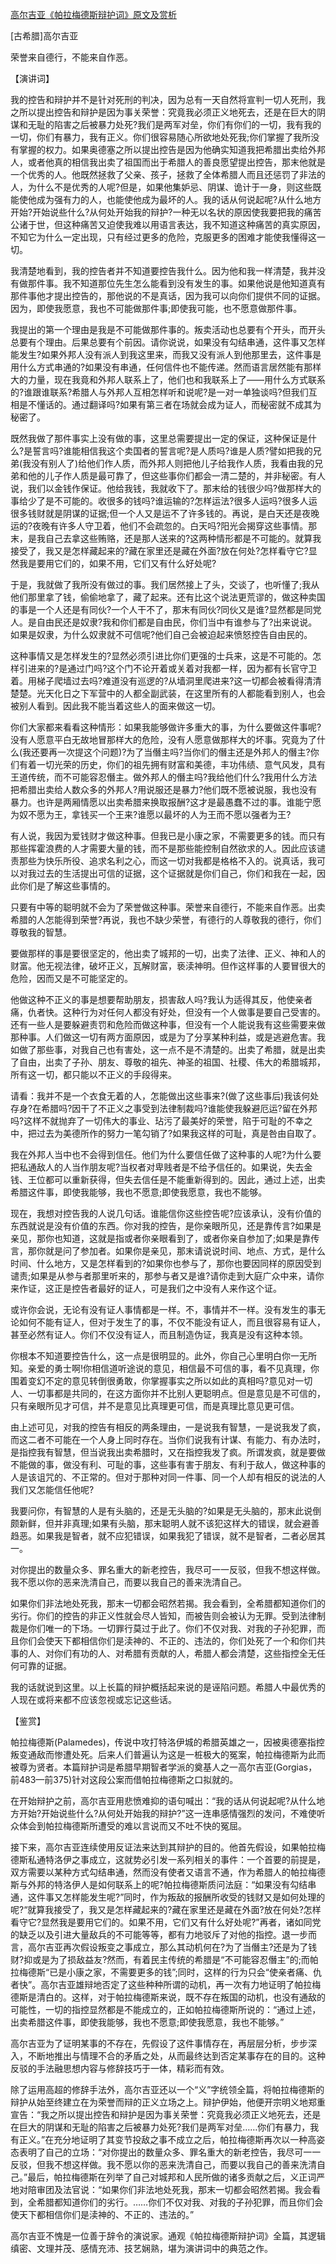 [高尔吉亚《帕拉梅德斯辩护词》原文及赏析](https://www.vrrw.net/wx/14564.html)

[古希腊]高尔吉亚

荣誉来自德行，不能来自作恶。

【演讲词】

我的控告和辩护并不是针对死刑的判决，因为总有一天自然将宣判一切人死刑，我之所以提出控告和辩护是因为事关荣誉：究竟我必须正义地死去，还是在巨大的阴谋和无耻的陷害之后被暴力处死?我们是两军对垒，你们有你们的一切，我有我的一切，你们有暴力，我有正义。你们很容易随心所欲地处死我;你们掌握了我所没有掌握的权力。如果奥德塞之所以提出控告是因为他确实知道我把希腊出卖给外邦人，或者他真的相信我出卖了祖国而出于希腊人的善良愿望提出控告，那末他就是一个优秀的人。他既然拯救了父亲、孩子，拯救了全体希腊人而且还惩罚了非法的人，为什么不是优秀的人呢?但是，如果他集妒忌、阴谋、诡计于一身，则这些既能使他成为强有力的人，也能使他成为最坏的人。我的话从何说起呢?从什么地方开始?开始说些什么?从何处开始我的辩护?一种无以名状的原因使我要把我的痛苦公诸于世，但这种痛苦又迫使我难以用语言表达，我不知道这种痛苦的真实原因，不知它为什么一定出现，只有经过更多的危险，克服更多的困难才能使我懂得这一切。

我清楚地看到，我的控告者并不知道要控告我什么。因为他和我一样清楚，我并没有做那件事。我不知道那位先生怎么能看到没有发生的事。如果他说是他知道真有那件事他才提出控告的，那他说的不是真话，因为我可以向你们提供不同的证据。因为，即使我愿意，我也不可能做那件事;即使我可能，也不愿意做那件事。

我提出的第一个理由是我是不可能做那件事的。叛卖活动也总要有个开头，而开头总要有个理由。后果总要有个前因。请你说说，如果没有勾结串通，这件事又怎样能发生?如果外邦人没有派人到我这里来，而我又没有派人到他那里去，这件事是用什么方式串通的?如果没有串通，任何信件也不能传递。然而语言居然能有那样大的力量，现在我竟和外邦人联系上了，他们也和我联系上了——用什么方式联系的?谁跟谁联系?希腊人与外邦人互相怎样听和说呢?是一对一单独谈吗?但我们互相是不懂话的。通过翻译吗?如果有第三者在场就会成为证人，而秘密就不成其为秘密了。

既然我做了那件事实上没有做的事，这里总需要提出一定的保证，这种保证是什么?是誓言吗?谁能相信我这个卖国者的誓言呢?是人质吗?谁是人质?譬如把我的兄弟(我没有别人了)给他们作人质，而外邦人则把他儿子给我作人质，我看由我的兄弟和他的儿子作人质是最可靠了，但这些事你们都会一清二楚的，并非秘密。有人说，我们以金钱作保证。他给我钱，我就收下了。那末给的钱很少吗?做那样大的事给少了是不可能的。收很多的钱吗?谁运输的?怎样运法?很多人运吗?很多人运很多钱财就是阴谋的证据;但一个人又是运不了许多钱的。再说，是白天还是夜晚运的?夜晚有许多人守卫着，他们不会疏忽的。白天吗?阳光会揭穿这些事情。那末，是我自己去拿这些贿赂，还是那人送来的?这两种情形都是不可能的。就算我接受了，我又是怎样藏起来的?藏在家里还是藏在外面?放在何处?怎样看守它?显然我是要用它们的，如果不用，它们又有什么好处呢?



于是，我就做了我所没有做过的事。我们居然接上了头，交谈了，也听懂了;我从他们那里拿了钱，偷偷地拿了，藏了起来。还有比这个说法更荒谬的，做这种卖国的事是一个人还是有同伙?一个人干不了，那末有同伙?同伙又是谁?显然都是同党人。是自由民还是奴隶?我和你们都是自由民，你们当中有谁参与了?出来说说。如果是奴隶，为什么奴隶就不可信呢?他们自己会被迫起来愤怒控告自由民的。

这种事情又是怎样发生的?显然必须引进比你们更强的士兵来，这是不可能的。怎样引进来的?是通过门吗?这个门不论开着或关着对我都一样，因为都有长官守卫着。用梯子爬墙过去吗?难道没有巡逻的?从墙洞里爬进来?这一切都会被看得清清楚楚。光天化日之下军营中的人都全副武装，在这里所有的人都能看到别人，也会被别人看到。因此我不能当着这些人的面来做这一切。

你们大家都来看看这种情形：如果我能够做许多重大的事，为什么要做这件事呢?没有人愿意平白无故地冒那样大的危险，没有人愿意做那样大的坏事。究竟为了什么(我还要再一次提这个问题)?为了当僭主吗?当你们的僭主还是外邦人的僭主?你们有着一切光荣的历史，你们的祖先拥有财富和美德，丰功伟绩、意气风发，具有王道传统，而不可能容忍僭主。做外邦人的僭主吗?我给他们什么?我用什么方法把希腊出卖给人数众多的外邦人?用说服还是暴力?他们既不愿被说服，我也没有暴力。也许是两厢情愿以出卖希腊来换取报酬?这才是最愚蠢不过的事。谁能宁愿为奴不愿为王，拿钱买一个王来?谁愿以最坏的人为王而不愿以强者为王?

有人说，我因为爱钱财才做这种事。但我已是小康之家，不需要更多的钱。而只有那些挥霍浪费的人才需要大量的钱，而不是那些能控制自然欲求的人。因此应该谴责那些为快乐所役、追求名利之心，而这一切对我都是格格不入的。说真话，我可以对我过去的生活提出可信的证据，这个证据就是你们自己，你们和我在一起，因此你们是了解这些事情的。

只要有中等的聪明就不会为了荣誉做这种事。荣誉来自德行，不能来自作恶。出卖希腊的人怎能得到荣誉?再说，我也不缺少荣誉，有德行的人尊敬我的德行，你们尊敬我的智慧。

要做那样的事是要很坚定的，他出卖了城邦的一切，出卖了法律、正义、神和人的财富。他无视法律，破坏正义，瓦解财富，亵渎神明。但作这样事的人要冒很大的危险，因而又是不可能坚定的。

他做这种不正义的事是想要帮助朋友，损害敌人吗?我认为适得其反，他使亲者痛，仇者快。这种行为对任何人都没有好处，但没有一个人做事是要自己受害的。还有一些人是要躲避责罚和危险而做这种事，但没有一个人能说我有这些需要来做那种事。人们做这一切有两方面原因，或是为了分享某种利益，或是逃避危害。我如做了那些事，对我自己也有害处，这一点不是不清楚的。出卖了希腊，就是出卖了自由，出卖了子孙、朋友、尊敬的祖先、神圣的祖国、社稷、伟大的希腊城邦，所有这一切，都只能以不正义的手段得来。

请看：我并不是一个衣食无着的人，怎能做出这些事来?(做了这些事后)我该何处存身?在希腊吗?因干了不正义之事受到法律制裁吗?谁能使我躲避厄运?留在外邦吗?这样不就抛弃了一切伟大的事业、玷污了最美好的荣誉，陷于可耻的不幸之中，把过去为美德所作的努力一笔勾销了?如果我这样的可耻，真是咎由自取了。

我在外邦人当中也不会得到信任。他们为什么要信任做了这种事的人呢?为什么要把私通敌人的人当作朋友呢?当权者对卑贱者是不给予信任的。如果说，失去金钱、王位都可以重新获得，但失去信任是不能重新得到的。因此，通过上述，出卖希腊这件事，即使我能够，我也不愿意;即使我愿意，我也不能够。

现在，我想对控告我的人说几句话。谁能信你这些控告呢?应该承认，没有价值的东西就说是没有价值的东西。你对我的控告，是你亲眼所见，还是靠传言?如果是亲见，那你也知道，这就是指或者你亲眼看到了，或者你亲自参加了;如果是靠传言，那你就是问了参加者。如果你是亲见，那末请说说时间、地点、方式，是什么时间、什么地方，又是怎样看到的?如果你也参与了，那你也要因同样的原因受到谴责;如果是从参与者那里听来的，那参与者又是谁?请你走到大庭广众中来，请你来作证，这正是控告者最好的证人，可是我们之中没有人来作这个证。

或许你会说，无论有没有证人事情都是一样。不，事情并不一样。没有发生的事无论如何不能有证人，但对于发生了的事，不仅不能没有证人，而且很容易有证人，甚至必然有证人。你们不仅没有证人，而且制造伪证，我真是没有这种本领。

你根本不知道要控告什么，这一点是很明显的。此外，你自己心里明白你一无所知。亲爱的勇士啊!你相信道听途说的意见，相信最不可信的事，看不见真理，你围着变幻不定的意见转倒很勇敢，你掌握事实之所以如此的真相吗?意见对一切人、一切事都是共同的，在这方面你并不比别人更聪明点。但是意见是不可信的，只有亲眼所见才可信，并不是意见比真理更可信，而是真理比意见更可信。

由上述可见，对我的控告有相反的两条理由，一是说我有智慧，一是说我发了疯，而这二者不可能在一个人身上同时存在。当你们说我有计谋、有能力、有办法时，是指控我有智慧，但当说我出卖希腊时，又在指控我发了疯。所谓发疯，就是要做不能做的事，做没有利、可耻的事，这些事有害于朋友、有利于敌人，做这种事的人是该诅咒的、不正常的。但对于那种对同一件事、同一个人却有相反的说法的人我们又怎能信任他呢?

我要问你，有智慧的人是有头脑的，还是无头脑的?如果是无头脑的，那末此说倒颇新鲜，但并非真理;如果有头脑，那末聪明人就不该犯这样大的错误，就会避善趋恶。如果我是智者，就不应犯错误，如果我犯了错误，就不是智者，二者必居其一。

对你提出的数量众多、罪名重大的新老控告，我尽可一一反驳，但我不想这样做。我不愿以你的恶来洗清自己，而要以我自己的善来洗清自己。

如果你们非法地处死我，那末一切都会昭然若揭。我会看到，全希腊都知道你们的劣行。你们的控告的非正义性就会尽人皆知，而被告则会被认为无罪。受到法律制裁是你们唯一的下场。一切罪行莫过于此了。你们不仅对我、对我的子孙犯罪，而且你们会使天下都相信你们是渎神的、不正的、违法的，你们处死了一个和你们共事的人、对你们有功的人、对希腊有贡献的人，希腊人都会清楚，这些指控全无任何可靠的证据。

我的话就说到这里。以上长篇的辩护概括起来说的是诬陷问题。希腊人中最优秀的人现在或将来都不应该忽视或忘记这些话。

【鉴赏】

帕拉梅德斯(Palamedes)，传说中攻打特洛伊城的希腊英雄之一，因被奥德塞指控叛变通敌而惨遭处死。后来人们普遍认为这是一桩极大的冤案，帕拉梅德斯为此而被尊为贤者。本篇辩护词是希腊早期智者学派的奠基人之一高尔吉亚(Gorgias，前483—前375)针对这段公案而借帕拉梅德斯之口拟就的。

在开始辩护之前，高尔吉亚用悲愤难抑的语句喊出：“我的话从何说起呢?从什么地方开始?开始说些什么?从何处开始我的辩护?”这一连串感情强烈的发问，不难使听众体会到帕拉梅德斯所遭受的难以言说而又不吐不快的冤屈。

接下来，高尔吉亚连续使用反证法来达到其辩护的目的。他首先假设，如果帕拉梅德斯私通特洛伊之事成立，这就势必引发一系列相关的事件：一个首要的前提是，双方需要以某种方式勾结串通，然而没有使者又语言不通，作为希腊人的帕拉梅德斯与外邦的特洛伊人是如何联系上的呢?帕拉梅德斯质问法庭：“如果没有勾结串通，这件事又怎样能发生呢?”同时，作为叛敌的报酬所收受的钱财又是如何处理的呢?“就算我接受了，我又是怎样藏起来的?藏在家里还是藏在外面?放在何处?怎样看守它?显然我是要用它们的。如果不用，它们又有什么好处呢?”再者，诸如同党的缺乏以及引进大量敌兵的不可能等等，都有力地驳斥了对他的指控。退一步而言，高尔吉亚再次假设叛变之事成立，那么其动机何在?为了当僭主?还是为了钱财?抑或是为了损敌益友?然而，有着民主传统的希腊是“不可能容忍僭主”的;而帕拉梅德斯“已是小康之家，不需要更多的钱”;同时，这样的行为只会“使亲者痛、仇者快”。高尔吉亚雄辩地否定了这些种种所谓的动机，再一次有力地证明了帕拉梅德斯是清白的。这样，对于帕拉梅德斯来说，既不存在叛国的动机，也没有通敌的可能性，一切的指控显然都是不能成立的，正如帕拉梅德斯所说的：“通过上述，出卖希腊这件事，即使我能够，我也不愿意;即使我愿意，我也不能够。”

高尔吉亚为了证明某事的不存在，先假设了这件事情存在，再层层分析，步步深入，不断地推出与情理不合的矛盾之处，从而最终达到否定某事存在的目的。这种反驳的手法融思想内容与修辞技巧于一体，精彩而有效。

除了运用高超的修辞手法外，高尔吉亚还以一个“义”字统领全篇，将帕拉梅德斯的辩护从始至终建立在为荣誉而辩的正义立场之上。辩护伊始，他便开宗明义地郑重宣告：“我之所以提出控告和辩护是因为事关荣誉：究竟我必须正义地死去，还是在巨大的阴谋和无耻的陷害之后被暴力处死?我们是两军对垒……你们有暴力，我有正义。”在充分地证明了其变节投敌之事不成立之后，帕拉梅德斯再次以一种高姿态表明了自己的立场：“对你提出的数量众多、罪名重大的新老控告，我尽可一一反驳，但我不想这样做。我不愿以你的恶来洗清自己，而要以我自己的善来洗清自己。”最后，帕拉梅德斯在列举了自己对城邦和人民所做的诸多贡献之后，义正词严地对陪审团及法官说：“如果你们非法地处死我，那末一切都会昭然若揭。我会看到，全希腊都知道你们的劣行。……你们不仅对我、对我的子孙犯罪，而且你们会使天下都相信你们是渎神的、不正的、违法的。”

高尔吉亚不愧是一位善于辞令的演说家。通观《帕拉梅德斯辩护词》全篇，其逻辑缜密、文理并茂、感情充沛、技艺娴熟，堪为演讲词中的典范之作。

